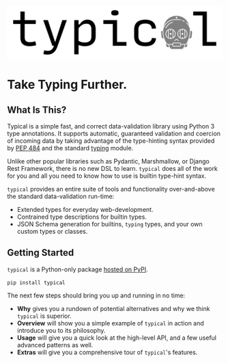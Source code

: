 ![image](img/typical.png)

# Take Typing Further.

## What Is This?

Typical is a simple fast, and correct data-validation library using
Python 3 type annotations. It supports automatic, guaranteed
validation and coercion of incoming data by taking advantage of the
type-hinting syntax provided by
[PEP 484](https://www.python.org/dev/peps/pep-0484/) and the standard
[typing](https://docs.python.org/3/library/typing.html) module.

Unlike other popular libraries such as Pydantic, Marshmallow, or Django
Rest Framework, there is no new DSL to learn. `typical` does all of the
work for you and all you need to know how to use is builtin type-hint
syntax.

`typical` provides an entire suite of tools and functionality
over-and-above the standard data-validation run-time:

-   Extended types for everyday web-development.
-   Contrained type descriptions for builtin types.
-   JSON Schema generation for builtins, `typing` types, and your own
    custom types or classes.

## Getting Started

`typical` is a Python-only package
[hosted on PyPI](https://pypi.org/project/typical/).

```shell
pip install typical
```

The next few steps should bring you up and running in no time:

-   **Why** gives you a rundown of potential alternatives and why we
    think `typical` is superior.
-   **Overview** will show you a simple example of `typical` in action
    and introduce you to its philosophy.
-   **Usage** will give you a quick look at the high-level API, and a
    few useful advanced patterns as well.
-   **Extras** will give you a comprehensive tour of `typical`\'s
    features.
